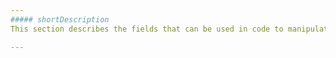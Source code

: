 ```yaml
---
##### shortDescription
This section describes the fields that can be used in code to manipulate the [Series](/api-reference/20%20Data%20Visualization%20Widgets/10%20dxChart/7%20Chart%20Elements/Series '/Documentation/ApiReference/Data_Visualization_Widgets/dxChart/Chart_Elements/Series/') object.

---
```

